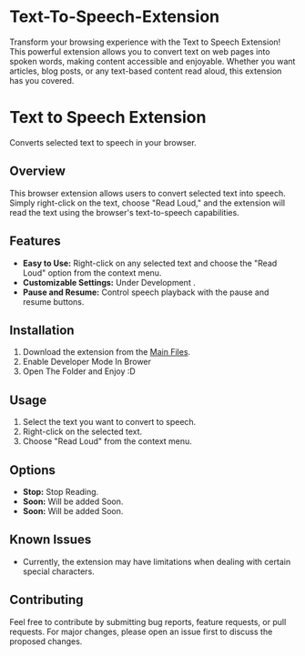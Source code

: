 # Text-To-Speech-Extension
Transform your browsing experience with the Text to Speech Extension! This powerful extension allows you to convert text on web pages into spoken words, making content accessible and enjoyable. Whether you want articles, blog posts, or any text-based content read aloud, this extension has you covered.

# Text to Speech Extension

Converts selected text to speech in your browser.

## Overview

This browser extension allows users to convert selected text into speech. Simply right-click on the text, choose "Read Loud," and the extension will read the text using the browser's text-to-speech capabilities.

## Features

- **Easy to Use:** Right-click on any selected text and choose the "Read Loud" option from the context menu.
- **Customizable Settings:** Under Development .
- **Pause and Resume:** Control speech playback with the pause and resume buttons.

## Installation

1. Download the extension from the [Main Files](https://github.com/BibekGupta/Text-To-Speech-Extension/tree/main).
2. Enable Developer Mode In Brower
3. Open The Folder and Enjoy :D

## Usage

1. Select the text you want to convert to speech.
2. Right-click on the selected text.
3. Choose "Read Loud" from the context menu.

## Options

- **Stop:** Stop Reading.
- **Soon:** Will be added Soon.
- **Soon:** Will be added Soon.

## Known Issues

- Currently, the extension may have limitations when dealing with certain special characters.

## Contributing

Feel free to contribute by submitting bug reports, feature requests, or pull requests. For major changes, please open an issue first to discuss the proposed changes.

